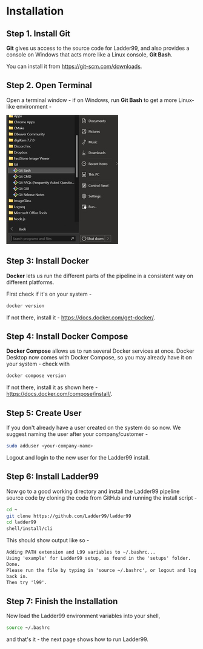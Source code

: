 # Installation

## Step 1. Install Git

**Git** gives us access to the source code for Ladder99, and also provides a console on Windows that acts more like a Linux console, **Git Bash**. 

You can install it from https://git-scm.com/downloads.


## Step 2. Open Terminal

Open a terminal window - if on Windows, run **Git Bash** to get a more Linux-like environment -

![](../_images/git-bash.jpg)


## Step 3: Install Docker

**Docker** lets us run the different parts of the pipeline in a consistent way on different platforms.

First check if it's on your system -

```bash
docker version
```

If not there, install it - https://docs.docker.com/get-docker/.


## Step 4: Install Docker Compose

**Docker Compose** allows us to run several Docker services at once. Docker Desktop now comes with Docker Compose, so you may already have it on your system - check with

```bash
docker compose version
```

If not there, install it as shown here - https://docs.docker.com/compose/install/.


## Step 5: Create User

If you don't already have a user created on the system do so now. We suggest naming the user after your company/customer -

```bash
sudo adduser <your-company-name>
```

Logout and login to the new user for the Ladder99 install.


## Step 6: Install Ladder99

Now go to a good working directory and install the Ladder99 pipeline source code by cloning the code from GitHub and running the install script -

```bash
cd ~
git clone https://github.com/Ladder99/ladder99
cd ladder99
shell/install/cli
```

This should show output like so -

```plain
Adding PATH extension and L99 variables to ~/.bashrc...
Using 'example' for Ladder99 setup, as found in the 'setups' folder.
Done.
Please run the file by typing in 'source ~/.bashrc', or logout and log back in.
Then try 'l99'.
```


## Step 7: Finish the Installation

Now load the Ladder99 environment variables into your shell,

```bash
source ~/.bashrc
```

and that's it - the next page shows how to run Ladder99. 


